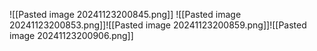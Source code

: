 ![[Pasted image 20241123200845.png]]
![[Pasted image 20241123200853.png]]![[Pasted image 20241123200859.png]]![[Pasted image 20241123200906.png]]